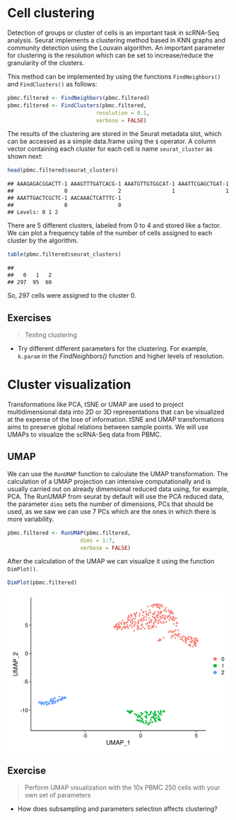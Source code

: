 # Cell clustering


Detection of groups or cluster of cells is an important task in scRNA-Seq 
analysis. Seurat implements a clustering method based in KNN graphs and 
community detection using the Louvain algorithm. An important parameter
for clustering is the resolution which can be set to increase/reduce the
granularity of the clusters.

This method can be implemented by using the functions `FindNeighbors()` and
`FindClusters()` as follows:


```r
pbmc.filtered <- FindNeighbors(pbmc.filtered)
pbmc.filtered <- FindClusters(pbmc.filtered, 
                            resolution = 0.1, 
                            verbose = FALSE)
```


The results of the clustering are stored in the Seurat metadata slot, which
can be accessed as a simple data.frame using the `$` operator. A column vector
containing each cluster for each cell is name `seurat_cluster` as shown next:



```r
head(pbmc.filtered$seurat_clusters)
```

```
## AAAGAGACGGACTT-1 AAAGTTTGATCACG-1 AAATGTTGTGGCAT-1 AAATTCGAGCTGAT-1 
##                0                2                1                1 
## AAATTGACTCGCTC-1 AACAAACTCATTTC-1 
##                0                0 
## Levels: 0 1 2
```


There are 5 different clusters, labeled from 0 to 4 and stored like a factor.
We can plot a frequency table of the number of cells assigned to each cluster
by the algorithm.



```r
table(pbmc.filtered$seurat_clusters) 
```

```
## 
##   0   1   2 
## 297  95  60
```

So, 297 cells were assigned to the cluster 0.

## Exercises

> Testing clustering 

 * Try different different parameters for the clustering. For example,
`k.param` in the *FindNeighbors()* function and higher levels of
resolution.



# Cluster visualization


Transformations like PCA, tSNE or UMAP are used to project multidimensional
data into 2D or 3D representations that can be visualized at the expense
of the lose of information. tSNE and UMAP transformations aims to preserve
global relations between sample points. We will use UMAPs to visualize the
scRNA-Seq data from PBMC.


## UMAP

We can use the `RunUMAP` function to calculate the UMAP transformation. The 
calculation of a UMAP projection can intensive computationally and is 
usually carried out on already dimensional reduced data using, for example,
PCA. The RunUMAP from seurat by default will use the PCA reduced data, the
parameter `dims` sets the number of dimensions, PCs that should be used, as
we saw we can use 7 PCs which are the ones in which there is more variability.



```r
pbmc.filtered <- RunUMAP(pbmc.filtered, 
                       dims = 1:7, 
                       verbose = FALSE)
```

After the calculation of the UMAP we can visualize it using the function
`DimPlot()`.



```r
DimPlot(pbmc.filtered)
```

<img src="05-Cluster_visualization_files/figure-html/umap_plot-1.png" style="display: block; margin: auto;" />


## Exercise


> Perform UMAP visualization with the 10x PBMC 250 cells with your own set
of parameters

* How does subsampling and parameters selection affects clustering?
